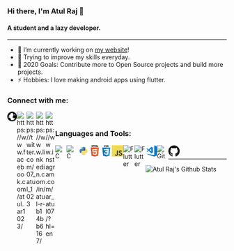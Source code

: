 ### Hi there, I'm Atul Raj 👋
#### A student and a lazy developer.
---

- 🔭 I’m currently working on [my website](https://atulraj.net)!
- 🌱 Trying to improve my skills everyday.
- 🥅 2020 Goals: Contribute more to Open Source projects and build more projects.
- ⚡ Hobbies: I love making android apps using flutter.

### Connect with me:

[<img align="left" alt="atulraj.net" width="22px" src="https://raw.githubusercontent.com/iconic/open-iconic/master/svg/globe.svg" />][website]
[<img align="left" alt="https://www.facebook.com/atul.ar1023/" width="22px" src="https://cdn.jsdelivr.net/npm/simple-icons@v3/icons/facebook.svg" />][facebook]
[<img align="left" alt="https://twitter.com/07_atul_1023" width="22px" src="https://cdn.jsdelivr.net/npm/simple-icons@v3/icons/twitter.svg" />][twitter]
[<img align="left" alt="https://www.linkedin.com/in/atul-r-b14bb6167/" width="22px" src="https://cdn.jsdelivr.net/npm/simple-icons@v3/icons/linkedin.svg" />][linkedin]
[<img align="left" alt="https://www.instagram.com/ar_atul07/?hl=en" width="22px" src="https://cdn.jsdelivr.net/npm/simple-icons@v3/icons/instagram.svg" />][instagram]

<br />

### Languages and Tools:

<img align="left" alt="C" width="26px" src="https://img.icons8.com/color/48/000000/c-programming.png" />

<img align="left" alt="C" width="26px" src="https://img.icons8.com/color/48/000000/c-plus-plus-logo.png"/>

<img align="left" alt="Python" width="26px" src="https://raw.githubusercontent.com/github/explore/80688e429a7d4ef2fca1e82350fe8e3517d3494d/topics/python/python.png">

<img align="left" alt="HTML5" width="26px" src="https://raw.githubusercontent.com/github/explore/80688e429a7d4ef2fca1e82350fe8e3517d3494d/topics/html/html.png" />

<img align="left" alt="CSS3" width="26px" src="https://raw.githubusercontent.com/github/explore/80688e429a7d4ef2fca1e82350fe8e3517d3494d/topics/css/css.png" />

<img align="left" alt="Javascript" width="26px" src="https://raw.githubusercontent.com/github/explore/80688e429a7d4ef2fca1e82350fe8e3517d3494d/topics/javascript/javascript.png">

<img align="left" alt="Flutter" width="26px" src="https://img.icons8.com/color/48/000000/flutter.png"/>

<img align="left" alt="Flutter" width="26px" src="https://img.icons8.com/color/48/000000/react-native.png"/>

<img align="left" alt="Visual Studio Code" width="26px" src="https://raw.githubusercontent.com/github/explore/80688e429a7d4ef2fca1e82350fe8e3517d3494d/topics/visual-studio-code/visual-studio-code.png" />

<img align="left" alt="Git" width="26px" src="https://img.icons8.com/color/48/000000/git.png" />

<img align="left" alt="GitHub" width="26px" src="https://raw.githubusercontent.com/github/explore/78df643247d429f6cc873026c0622819ad797942/topics/github/github.png" />

<br />

---

<img alt="Atul Raj's Github Stats" src="https://github-readme-stats.vercel.app/api?username=Atul1023&show_icons=true&count_private=true" />

[website]: https://atulraj.net
[facebook]: https://fb.me/atul.ar1023
[twitter]: https://twitter.com/07_atul_1023
[instagram]: https://instagram.com/ar_atul07
[linkedin]: https://linkedin.com/in/in/atul-r-b14bb6167
